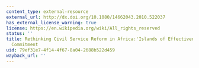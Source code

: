 ```yaml
---
content_type: external-resource
external_url: http://dx.doi.org/10.1080/14662043.2010.522037
has_external_license_warning: true
license: https://en.wikipedia.org/wiki/All_rights_reserved
status: ''
title: Rethinking Civil Service Reform in Africa:'Islands of Effectiveness' and Organisational
  Commitment
uid: 79ef31e7-4f14-4f67-8a04-2688b522d459
wayback_url: ''
---
```

